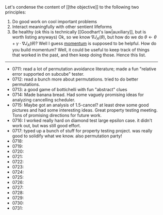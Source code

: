 Let's condense the content of [[the objective]] to the following two principles: 
1. Do good work on cool important problems
2. Interact meaningfully with other sentient lifeforms
3. Be healthy (ok this is technically [[Goodhart's law|auxiliary]], but is worth listing anyways)
Ok, so we know $\nabla J_A(\theta)$, but how do we do $\theta \gets \theta + \gamma \cdot \nabla J_A(\theta)$?
Well I guess [momentum](https://optimization.cbe.cornell.edu/index.php?title=Momentum) is supposed to be helpful. How do you build momentum? 
Well, it could be useful to keep track of things that worked in the past, and then keep doing those. Hence this list. 

---

- 0711: read a lot of permutation avoidance literature; made a fun "relative error supported on subcube" tester. 
- 0712: read a bunch more about permutations. tried to do better permutations. 
- 0713: a good game of bottichelli with fun "abstract" clues
- 0714: Made banana bread. Had some vaguely promising ideas for analyzing cancelling scheduler. 
- 0715: Maybe got an analysis of 1.5-cancel? at least drew some good pictures and had some interesting ideas. Great property testing meeting. Tons of promising directions for future work.
- 0716: I worked really hard on diamond test large epsilon case. it didn't work out, but was still good effort. 
- 0717: typed up a bunch of stuff for property testing project. was really good to solidify what we know. also permutation party!
- 0718:
- 0719:
- 0720:
- 0721:
- 0722:
- 0723:
- 0724:
- 0725:
- 0726:
- 0727:
- 0728:
- 0729:
- 0730:
- 0731:
